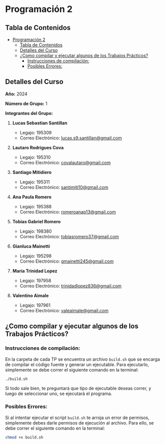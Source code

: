 # Programación 2

## Tabla de Contenidos

- [Programación 2](#programación-2)
  - [Tabla de Contenidos](#tabla-de-contenidos)
  - [Detalles del Curso](#detalles-del-curso)
  - [¿Como compilar y ejecutar algunos de los Trabajos Prácticos?](#como-compilar-y-ejecutar-algunos-de-los-trabajos-prácticos)
    - [Instrucciones de compilación:](#instrucciones-de-compilación)
    - [Posibles Errores:](#posibles-errores)

## Detalles del Curso

**Año:** 2024

**Número de Grupo:** 1

**Integrantes del Grupo:**

1. **Lucas Sebastian Santillan**
    - Legajo: 195309
    - Correo Electrónico: lucas.s9.santillan@gmail.com

2. **Lautaro Rodrigues Cova**
    - Legajo: 195310
    - Correo Electrónico: covalautaro@gmail.com

3. **Santiago Mitidiero**
    - Legajo: 195311
    - Correo Electrónico: santimiti10@gmail.com

4. **Ana Paula Romero**
    - Legajo: 195388
    - Correo Electrónico: romeroanap13@gmail.com

5. **Tobias Gabriel Romero**
    - Legajo: 198380
    - Correo Electrónico: tobiasromero37@gmail.com

6. **Gianluca Mainetti**
    - Legajo: 195298
    - Correo Electrónico: gmainetti245@gmail.com

7. **Maria Trinidad Lopez**
    - Legajo: 197958
    - Correo Electrónico: trinidadlopez836@gmail.com

8. **Valentino Aimale**
    - Legajo: 197961
    - Correo Electrónico: valeaimale@gmail.com

## ¿Como compilar y ejecutar algunos de los Trabajos Prácticos?

### Instrucciones de compilación:

En la carpeta de cada TP se encuentra un archivo `build.sh` que se encarga de compilar el código fuente y generar un ejecutable. Para ejecutarlo, simplemente se debe correr el siguiente comando en la terminal:

```bash
./build.sh
```

Si todo sale bien, te preguntará que tipo de ejecutable deseas correr, y luego de seleccionar uno, se ejecutará el programa.

### Posibles Errores:

Si al intentar ejecutar el script `build.sh` te arroja un error de permisos, simplemente debes darle permisos de ejecución al archivo. Para ello, se debe correr el siguiente comando en la terminal:

```bash
chmod +x build.sh
```